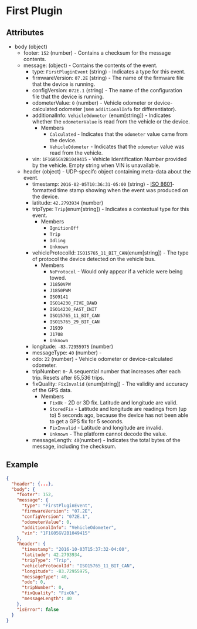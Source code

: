 # First Plugin

## Attributes

- body (object)
  - footer: `152` (number) - Contains a checksum for the message contents.
  - message: (object) - Contains the contents of the event.
    - type: `FirstPluginEvent` (string) - Indicates a type for this event.
    - firmwareVersion: `07.2E` (string) - The name of the firmware file that the device is running.
    - configVersion: `072E.1` (string) - The name of the configuration file that the device is running.
    - odometerValue: `0` (number) - Vehicle odometer or device-calculated odometer (see `additionalInfo` for differentiator).
    - additionalInfo: `VehicleOdometer` (enum[string]) - Indicates whether the `odometerValue` is read from the vehicle or the device.
      - Members        
        - `Calculated` - Indicates that the `odometer` value came from the device.
        - `VehicleOdometer` - Indicates that the `odometer` value was read from the vehicle.
    - vin: `1F1G05GV2B1049415` - Vehicle Identification Number provided by the vehicle. Empty string when VIN is unavailable.
  - header (object) - UDP-specifc object containing meta-data about the event.
    - timestamp: `2016-02-05T10:36:31-05:00` (string) - [ISO 8601](https://en.wikipedia.org/wiki/ISO_8601)-formatted time stamp showing when the event was produced on the device.
    - latitude: `42.2793934` (number)
    - tripType: `Trip`(enum[string]) - Indicates a contextual type for this event.
      - Members
        - `IgnitionOff`
        - `Trip`
        - `Idling`
        - `Unknown`
    - vehicleProtocolId: `ISO15765_11_BIT_CAN`(enum[string]) - The type of protocol the device detected on the vehicle bus.
      - Members
        - `NoProtocol` - Would only appear if a vehicle were being towed. 
        - `J1850VPW`
        - `J1850PWM`
        - `ISO9141`
        - `ISO14230_FIVE_BAWD`
        - `ISO14230_FAST_INIT`
        - `ISO15765_11_BIT_CAN`
        - `ISO15765_29_BIT_CAN`
        - `J1939`
        - `J1708`
        - `Unknown`
    - longitude: `-83.72955975` (number)
    - messageType: `40` (number) - 
    - odo: `22` (number) - Vehicle odometer or device-calculated odometer.
    - tripNumber: `0`- A sequential number that increases after each trip. Resets after 65,536 trips.
    - fixQuality: `FixInvalid` (enum[string]) - The validity and accuracy of the GPS data.
      - Members
        - `FixOk` - 2D or 3D fix. Latitude and longitude are valid.
        - `StoredFix` - Latitude and longitude are readings from (up to) 5 seconds ago, because the device has not been able to get a GPS fix for 5 seconds.
        - `FixInvalid` - Latitude and longitude are invalid.
        - `Unknown` - The platform cannot decode the value.
    - messageLength: `40`(number) - Indicates the total bytes of the message, including the checksum.

## Example

```json
{
  "header": {...},
  "body": {
    "footer": 152,
    "message": {
      "type": "FirstPluginEvent",
      "firmwareVersion": "07.2E",
      "configVersion": "072E.1",
      "odometerValue": 0,
      "additionalInfo": "VehicleOdometer",
      "vin": "1F1G05GV2B1049415"
    },
    "header": {
      "timestamp": "2016-10-03T15:37:32-04:00",
      "latitude": 42.2793934,
      "tripType": "Trip",
      "vehicleProtocolId": "ISO15765_11_BIT_CAN",
      "longitude": -83.72955975,
      "messageType": 40,
      "odo": 0,
      "tripNumber": 0,
      "fixQuality": "FixOk",
      "messageLength": 40
    },
    "isError": false
  }
}
```
